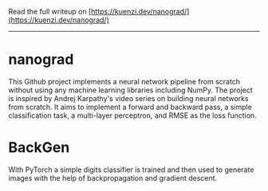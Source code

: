 Read the full writeup on [https://kuenzi.dev/nanograd/](https://kuenzi.dev/nanograd/)

---
# nanograd
This Github project implements a neural network pipeline from scratch without using any machine learning libraries including NumPy. The project is inspired by Andrej Karpathy's video series on building neural networks from scratch. It aims to implement a forward and backward pass, a simple classification task, a multi-layer perceptron, and RMSE as the loss function. 

# BackGen
With PyTorch a simple digits classifier is trained and then used to generate images with the help of backpropagation and gradient descent.



